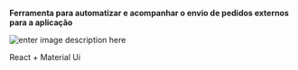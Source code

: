 **Ferramenta para automatizar e acompanhar o envio de pedidos externos para a aplicação**

![enter image description here](https://i.imgur.com/OY6IDxM.gif)

React + Material Ui
